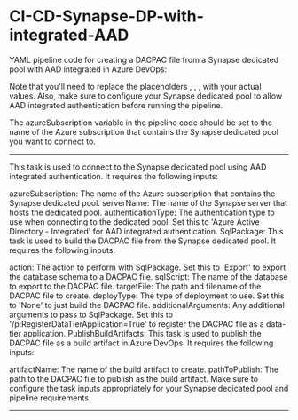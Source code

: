 # CI-CD-Synapse-DP-with-integrated-AAD
YAML pipeline code for creating a DACPAC file from a Synapse dedicated pool with AAD integrated in Azure DevOps:

Note that you'll need to replace the placeholders <synapse-server-name>, <database-name>, <dacpac-file-name>, <azure-subscription> with your actual values.
Also, make sure to configure your Synapse dedicated pool to allow AAD integrated authentication before running the pipeline.

The azureSubscription variable in the pipeline code should be set to the name of the Azure subscription that contains the Synapse dedicated pool you want to connect to.
*******************************************************
This task is used to connect to the Synapse dedicated pool using AAD integrated authentication. It requires the following inputs:

azureSubscription: The name of the Azure subscription that contains the Synapse dedicated pool.
serverName: The name of the Synapse server that hosts the dedicated pool.
authenticationType: The authentication type to use when connecting to the dedicated pool. Set this to 'Azure Active Directory - Integrated' for AAD integrated authentication.
SqlPackage: This task is used to build the DACPAC file from the Synapse dedicated pool. It requires the following inputs:

action: The action to perform with SqlPackage. Set this to 'Export' to export the database schema to a DACPAC file.
sqlScript: The name of the database to export to the DACPAC file.
targetFile: The path and filename of the DACPAC file to create.
deployType: The type of deployment to use. Set this to 'None' to just build the DACPAC file.
additionalArguments: Any additional arguments to pass to SqlPackage. Set this to '/p:RegisterDataTierApplication=True' to register the DACPAC file as a data-tier application.
PublishBuildArtifacts: This task is used to publish the DACPAC file as a build artifact in Azure DevOps. It requires the following inputs:

artifactName: The name of the build artifact to create.
pathToPublish: The path to the DACPAC file to publish as the build artifact.
Make sure to configure the task inputs appropriately for your Synapse dedicated pool and pipeline requirements.
*******************************************************
